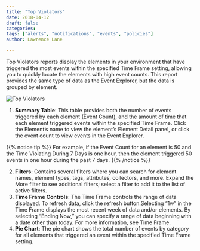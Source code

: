 ```yaml
---
title: "Top Violators"
date: 2018-04-12
draft: false
categories:
tags: ["alerts", "notifications", "events", "policies"]
author: Lawrence Lane

---
```

Top Violators reports display the elements in your environment that have triggered the most events within the specified Time Frame setting, allowing you to quickly locate the elements with high event counts. This report provides the same type of data as the Event Explorer, but the data is grouped by element.

![Top Violators](/images/top-violators/top-violators.png)

1. **Summary Table**: This table provides both the number of events triggered by each element (Event Count), and the amount of time that each element triggered events within the specified Time Frame. Click the Element’s name to view the element’s Element Detail panel, or click the event count to view events in the Event Explorer.


{{% notice tip %}}
For example, if the Event Count for an element is 50 and the Time Violating During 7 Days is one hour, then the element triggered 50 events in one hour during the past 7 days.
{{% /notice %}}

2. **Filters**: Contains several filters where you can search for element names, element types, tags, attributes, collectors, and more. Expand the More filter to see additional filters; select a filter to add it to the list of active filters.
3. **Time Frame Controls**: The Time Frame controls the range of data displayed. To refresh data, click the refresh  button.Selecting “1w” in the Time Frame displays the most recent week of data and/or elements. By selecting “Ending Now,” you can specify a range of data beginning with a date other than today. For more information, see Time Frame.
4. **Pie Chart**: The pie chart shows the total number of events by category for all elements that triggered an event within the specified Time Frame setting.
